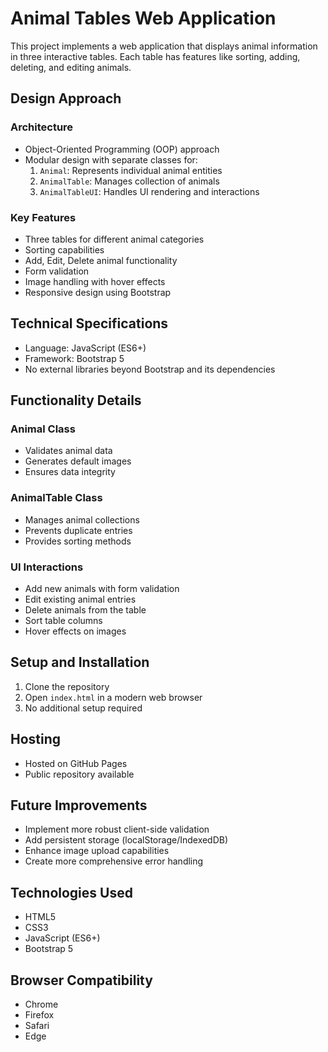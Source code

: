 # Animal Tables Web Application

This project implements a web application that displays animal information in three interactive tables. Each table has features like sorting, adding, deleting, and editing animals.

## Design Approach

### Architecture
- Object-Oriented Programming (OOP) approach
- Modular design with separate classes for:
  1. `Animal`: Represents individual animal entities
  2. `AnimalTable`: Manages collection of animals
  3. `AnimalTableUI`: Handles UI rendering and interactions

### Key Features
- Three tables for different animal categories
- Sorting capabilities
- Add, Edit, Delete animal functionality
- Form validation
- Image handling with hover effects
- Responsive design using Bootstrap

## Technical Specifications
- Language: JavaScript (ES6+)
- Framework: Bootstrap 5
- No external libraries beyond Bootstrap and its dependencies

## Functionality Details

### Animal Class
- Validates animal data
- Generates default images
- Ensures data integrity

### AnimalTable Class
- Manages animal collections
- Prevents duplicate entries
- Provides sorting methods

### UI Interactions
- Add new animals with form validation
- Edit existing animal entries
- Delete animals from the table
- Sort table columns
- Hover effects on images

## Setup and Installation
1. Clone the repository
2. Open `index.html` in a modern web browser
3. No additional setup required

## Hosting
- Hosted on GitHub Pages
- Public repository available

## Future Improvements
- Implement more robust client-side validation
- Add persistent storage (localStorage/IndexedDB)
- Enhance image upload capabilities
- Create more comprehensive error handling

## Technologies Used
- HTML5
- CSS3
- JavaScript (ES6+)
- Bootstrap 5

## Browser Compatibility
- Chrome
- Firefox
- Safari
- Edge
